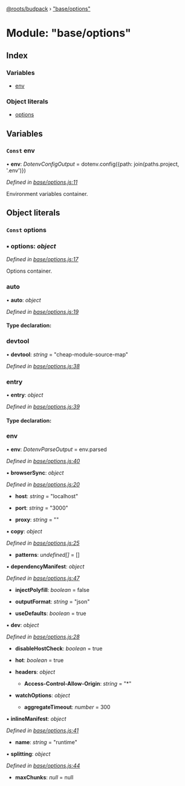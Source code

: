 [@roots/budpack](../globals.md) › ["base/options"](_base_options_.md)

# Module: "base/options"

## Index

### Variables

* [env](_base_options_.md#const-env)

### Object literals

* [options](_base_options_.md#const-options)

## Variables

### `Const` env

• **env**: *DotenvConfigOutput* = dotenv.config({path: join(paths.project, '.env')})

*Defined in [base/options.js:11](https://github.com/roots/bud-support/blob/49a29fe/src/budpack/builder/base/options.js#L11)*

Environment variables container.

## Object literals

### `Const` options

### ▪ **options**: *object*

*Defined in [base/options.js:17](https://github.com/roots/bud-support/blob/49a29fe/src/budpack/builder/base/options.js#L17)*

Options container.

###  auto

• **auto**: *object*

*Defined in [base/options.js:19](https://github.com/roots/bud-support/blob/49a29fe/src/budpack/builder/base/options.js#L19)*

#### Type declaration:

###  devtool

• **devtool**: *string* = "cheap-module-source-map"

*Defined in [base/options.js:38](https://github.com/roots/bud-support/blob/49a29fe/src/budpack/builder/base/options.js#L38)*

###  entry

• **entry**: *object*

*Defined in [base/options.js:39](https://github.com/roots/bud-support/blob/49a29fe/src/budpack/builder/base/options.js#L39)*

#### Type declaration:

###  env

• **env**: *DotenvParseOutput* = env.parsed

*Defined in [base/options.js:40](https://github.com/roots/bud-support/blob/49a29fe/src/budpack/builder/base/options.js#L40)*

▪ **browserSync**: *object*

*Defined in [base/options.js:20](https://github.com/roots/bud-support/blob/49a29fe/src/budpack/builder/base/options.js#L20)*

* **host**: *string* = "localhost"

* **port**: *string* = "3000"

* **proxy**: *string* = ""

▪ **copy**: *object*

*Defined in [base/options.js:25](https://github.com/roots/bud-support/blob/49a29fe/src/budpack/builder/base/options.js#L25)*

* **patterns**: *undefined[]* = []

▪ **dependencyManifest**: *object*

*Defined in [base/options.js:47](https://github.com/roots/bud-support/blob/49a29fe/src/budpack/builder/base/options.js#L47)*

* **injectPolyfill**: *boolean* = false

* **outputFormat**: *string* = "json"

* **useDefaults**: *boolean* = true

▪ **dev**: *object*

*Defined in [base/options.js:28](https://github.com/roots/bud-support/blob/49a29fe/src/budpack/builder/base/options.js#L28)*

* **disableHostCheck**: *boolean* = true

* **hot**: *boolean* = true

* **headers**: *object*

  * **Access-Control-Allow-Origin**: *string* = "*"

* **watchOptions**: *object*

  * **aggregateTimeout**: *number* = 300

▪ **inlineManifest**: *object*

*Defined in [base/options.js:41](https://github.com/roots/bud-support/blob/49a29fe/src/budpack/builder/base/options.js#L41)*

* **name**: *string* = "runtime"

▪ **splitting**: *object*

*Defined in [base/options.js:44](https://github.com/roots/bud-support/blob/49a29fe/src/budpack/builder/base/options.js#L44)*

* **maxChunks**: *null* = null
